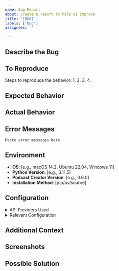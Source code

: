 ```yaml
---
name: Bug Report
about: Create a report to help us improve
title: '[BUG] '
labels: ['bug']
assignees: ''

---
```


## Describe the Bug
<!-- A clear and concise description of what the bug is -->

## To Reproduce

Steps to reproduce the behavior:
1. 
2. 
3. 
4. 

## Expected Behavior
<!-- A clear and concise description of what you expected to happen -->

## Actual Behavior
<!-- What actually happened -->

## Error Messages
<!-- If applicable, add full error messages and stack traces -->

```
Paste error messages here
```

## Environment

- **OS**: [e.g., macOS 14.2, Ubuntu 22.04, Windows 11]
- **Python Version**: [e.g., 3.11.5]
- **Podcast Creator Version**: [e.g., 0.6.0]
- **Installation Method**: [pip/uv/source]

## Configuration

<details>
<summary>API Providers Used</summary>

- [ ] OpenAI
- [ ] Anthropic
- [ ] Google
- [ ] ElevenLabs
- [ ] Other: _____

</details>

<details>
<summary>Relevant Configuration</summary>

```python
# Add relevant configuration here
# (Remove any API keys or sensitive information)
```

</details>

## Additional Context
<!-- Add any other context about the problem here -->

## Screenshots
<!-- If applicable, add screenshots to help explain your problem -->

## Possible Solution
<!-- If you have suggestions on how to fix the bug, please describe them here -->